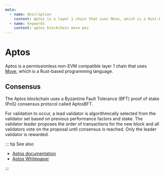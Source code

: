 ```yaml
---
meta:
  - name: description
    content: Aptos is a layer 1 chain that uses Move, which is a Rust-based programming language.
  - name: keywords
    content: aptos blockchain move pos
---
```


# Aptos

Aptos is a permissionless non-EVM compatible layer 1 chain that uses [Move](https://move-language.github.io/move/), which is a Rust-based programming language.

## Consensus

The Aptos blockchain uses a Byzantine Fault Tolerance (BFT) proof of stake (PoS) consensus protocol called AptosBFT.

For validation to occur, a lead validator is algorithmically selected from the validator set based on previous performance factors and stake. The validator leader proposes the order of transactions for the new block and all validators vote on the proposal until consensus is reached. Only the leader validator is rewarded.

::: tip See also

* [Aptos documentation](https://aptos.dev/)
* [Aptos Whitepaper](https://aptos.dev/aptos-white-paper/aptos-white-paper-index/)

:::
